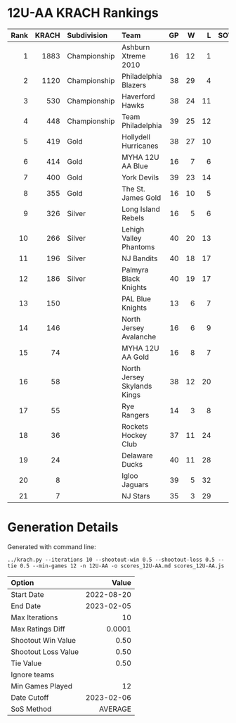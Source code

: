 # 12U-AA KRACH Rankings
Rank|KRACH|Subdivision|Team|GP|W|L|SOW|SOL|T|SoS
---:|---:|:---|:---|---:|---:|---:|---:|---:|---:|---:
1|1883|Championship|Ashburn Xtreme 2010|16|12|1|2|1|0|568
2|1120|Championship|Philadelphia Blazers|38|29|4|3|2|0|385
3|530|Championship|Haverford Hawks|38|24|11|0|3|0|402
4|448|Championship|Team Philadelphia|39|25|12|1|1|0|366
5|419|Gold|Hollydell Hurricanes|38|27|10|0|1|0|250
6|414|Gold|MYHA 12U AA Blue|16|7|6|3|0|0|510
7|400|Gold|York Devils|39|23|14|0|2|0|422
8|355|Gold|The St. James Gold|16|10|5|0|1|0|284
9|326|Silver|Long Island Rebels|16|5|6|3|2|0|577
10|266|Silver|Lehigh Valley Phantoms|40|20|13|2|5|0|319
11|196|Silver|NJ Bandits|40|18|17|2|3|0|325
12|186|Silver|Palmyra Black Knights|40|19|17|2|2|0|366
13|150||PAL Blue Knights|13|6|7|0|0|0|414
14|146||North Jersey Avalanche|16|6|9|1|0|0|360
15|74||MYHA 12U AA Gold|16|8|7|1|0|0|134
16|58||North Jersey Skylands Kings|38|12|20|3|3|0|216
17|55||Rye Rangers|14|3|8|2|1|0|263
18|36||Rockets Hockey Club|37|11|24|2|0|0|223
19|24||Delaware Ducks|40|11|28|0|1|0|235
20|8||Igloo Jaguars|39|5|32|1|1|0|176
21|7||NJ Stars|35|3|29|2|1|0|227
# Generation Details

Generated with command line:
```
../krach.py --iterations 10 --shootout-win 0.5 --shootout-loss 0.5 --tie 0.5 --min-games 12 -n 12U-AA -o scores_12U-AA.md scores_12U-AA.js
```

| Option | Value |
| :----- | ----: |
| Start Date | 2022-08-20 |
| End Date | 2023-02-05 |
| Max Iterations | 10 |
| Max Ratings Diff | 0.0001 |
| Shootout Win Value | 0.50 |
| Shootout Loss Value | 0.50 |
| Tie Value | 0.50 |
| Ignore teams |  |
| Min Games Played | 12 |
| Date Cutoff | 2023-02-06 |
| SoS Method | AVERAGE |

